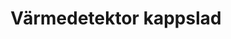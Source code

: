 ---
title: 'Värmedetektor kappslad'
symbol_image: '/images/symbols/bl/04.svg'
weight: 4
card: true
card_color: 'bg-symbol-red'
---